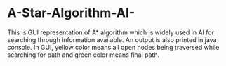 # A-Star-Algorithm-AI-
 This is GUI representation of A* algorithm which is widely used in AI for searching through information available. An output is also printed in java console. In GUI, yellow color means all open nodes being traversed while searching for path and green color means final path.
